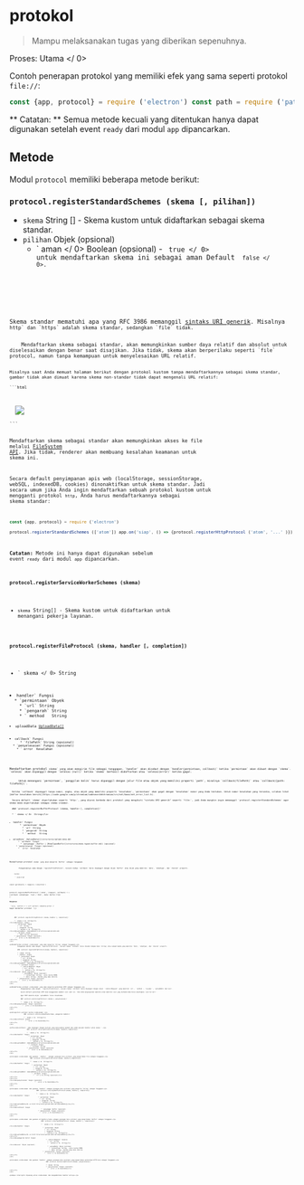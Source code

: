 # protokol

> Mampu melaksanakan tugas yang diberikan sepenuhnya.

Proses:  Utama </ 0></p> 

Contoh penerapan protokol yang memiliki efek yang sama seperti protokol `file://`:

```javascript
const {app, protocol} = require ('electron') const path = require ('path') app.on ('siap', () = & gt; {protocol.registerFileProtocol ('atom', (permintaan, callback) = & gt; {const url = request.url.substr (7) callback ({path: path.normalize (`$ {__ dirname} / $ {url}`)})}, (error) = & gt; {if (error) console.error ('Gagal mendaftar protokol')})})
```

** Catatan: ** Semua metode kecuali yang ditentukan hanya dapat digunakan setelah event ` ready ` dari modul ` app ` dipancarkan.

## Metode

Modul ` protocol ` memiliki beberapa metode berikut:

### `protocol.registerStandardSchemes (skema [, pilihan])`

* ` skema ` String [] - Skema kustom untuk didaftarkan sebagai skema standar.
* `pilihan` Objek (opsional) 
  * ` aman </ 0> Boolean (opsional) - <code> true </ 0> untuk mendaftarkan skema ini sebagai aman Default <code> false </ 0>.</li>
</ul></li>
</ul>

<p>Skema standar mematuhi apa yang RFC 3986 memanggil <a href="https://tools.ietf.org/html/rfc3986#section-3">sintaks URI generik</a>. Misalnya <code>http` dan `https` adalah skema standar, sedangkan `file` tidak.</p> 
    Mendaftarkan skema sebagai standar, akan memungkinkan sumber daya relatif dan absolut untuk diselesaikan dengan benar saat disajikan. Jika tidak, skema akan berperilaku seperti `file` protocol, namun tanpa kemampuan untuk menyelesaikan URL relatif.
    
    Misalnya saat Anda memuat halaman berikut dengan protokol kustom tanpa mendaftarkannya sebagai skema standar, gambar tidak akan dimuat karena skema non-standar tidak dapat mengenali URL relatif:
    
    ```html
<body>
  <img src='test.png'>
</body>
```

Mendaftarkan skema sebagai standar akan memungkinkan akses ke file melalui [FileSystem API](https://developer.mozilla.org/en-US/docs/Web/API/LocalFileSystem). Jika tidak, renderer akan membuang kesalahan keamanan untuk skema ini.

Secara default penyimpanan apis web (localStorage, sessionStorage, webSQL, indexedDB, cookies) dinonaktifkan untuk skema standar. Jadi secara umum jika Anda ingin mendaftarkan sebuah protokol kustom untuk mengganti protokol `http`, Anda harus mendaftarkannya sebagai skema standar:

```javascript
const {app, protocol} = require ('electron') 

protocol.registerStandardSchemes (['atom']) app.on('siap', () => {protocol.registerHttpProtocol ('atom', '...' )})
```

**Catatan:** Metode ini hanya dapat digunakan sebelum event `ready` dari modul `app` dipancarkan.

### `protocol.registerServiceWorkerSchemes (skema)`

* `skema` String[] - Skema kustom untuk didaftarkan untuk menangani pekerja layanan.
### `protocol.registerFileProtocol (skema, handler [, completion])`

* ` skema </ 0>  String</li>
<li><code>handler` Fungsi 
  * `permintaan` Obyek 
    * `url` String
    * `pengarah` String
    * ` method </ 0>  String</li>
<li><code>uploadData</​​0> <a href="structures/upload-data.md">UploadData[]</a></li>
</ul></li>
<li><code>callback` Fungsi 
      * `filePath` String (opsional)
  * `penyelesaian` Fungsi (opsional) 
    * ` error </ 0> Kesalahan</li>
</ul></li>
</ul>

<p>Mendaftarkan protokol <code>skema` yang akan mengirim file sebagai tanggapan. `handler` akan disebut dengan `handler(permintaan, callback)` ketika `permintaan` akan dibuat dengan `skema`. `selesai` akan dipanggil dengan `selesai (null)` ketika `skema` berhasil didaftarkan atau `selesai(error)` ketika gagal.</p> 
      Untuk menangani `permintaan`, `panggilan balik` harus dipanggil dengan jalur file atau objek yang memiliki properti `path`, misalnya `callback(filePath)` atau `callback({path: filePath})`.
      
      Ketika `callback` dipanggil tanpa nomor, angka, atau objek yang memiliki properti `kesalahan`, `permintaan` akan gagal dengan `kesalahan` nomor yang Anda tentukan. Untuk nomor kesalahan yang tersedia, silakan lihat [daftar kesalahan bersih](https://code.google.com/p/chromium/codesearch#chromium/src/net/base/net_error_list.h).
      
      Secara default `skema` diperlakukan seperti `http:`, yang diurai berbeda dari protokol yang mengikuti "sintaks URI generik" seperti `file:`, jadi Anda mungkin ingin memanggil `protocol.registerStandardSchemes` agar skema Anda diperlakukan sebagai skema standar.
      
      ### `protocol.registerBufferProtocol (skema, handler [, completion])`
      
      * ` skema </ 0>  String</li>
<li><code>handler` Fungsi 
        * `permintaan` Obyek 
          * `url` String
          * `pengarah` String
          * ` method </ 0>  String</li>
<li><code>uploadData` [UploadData[]](structures/upload-data.md)
        * `callback` Fungsi 
          * `penyangga` (Buffer | [MimeTypedBuffer](structures/mime-typed-buffer.md)) (opsional)
      * `penyelesaian` Fungsi (opsional) 
        * ` error </ 0> Kesalahan</li>
</ul></li>
</ul>

<p>Mendaftarkan protokol <code>skema` yang akan mengirim `Buffer` sebagai tanggapan.</p> 
          Penggunaannya sama dengan `registerFileProtocol`, kecuali bahwa `callback` harus dipanggil dengan objek `Buffer` atau objek yang memiliki `data`, `mimeType`, dan `charset` properti.
          
          Contoh:
          
          ```javascript
const {protocol} = require ('electron') 

protocol.registerBufferProtocol ('atom', (request, callback) = > {callback ({mimeType: 'text / html', data: Buffer.from ('<h5>Response</h5> ')})}, (error) = > {if (error) console.error (' Gagal mendaftar protokol ')})
```
      
      ### `protocol.registerStringProtocol (skema, handler [, completion])`
      
      * ` skema </ 0>  String</li>
<li><code>handler` Fungsi 
        * `permintaan` Obyek 
          * `url` String
          * `pengarah` String
          * ` method </ 0>  String</li>
<li><code>uploadData` [UploadData[]](structures/upload-data.md)
        * `callback` Fungsi 
          * `data` String (opsional)
      * `penyelesaian` Fungsi (opsional) 
        * ` error </ 0> Kesalahan</li>
</ul></li>
</ul>

<p>Mendaftarkan protokol <code>skema` yang akan mengirim `String` sebagai tanggapan.</p> 
          Penggunaan adalah sama dengan `registerFileProtocol`, kecuali bahwa `callback` harus disebut dengan baik `String` atau sebuah benda yang memiliki `Data`, `mimeType`, dan `charset` properti.
          
          ### `protocol.registerHttpProtocol(skema, handler[, completion])`
          
          * `skema` String
          * `handler` Fungsi 
            * `permintaan` Obyek 
              * `url` String
              * `pengarah` String
              * ` method </ 0>  String</li>
<li><code>uploadData` [UploadData[]](structures/upload-data.md)
            * `callback` Fungsi 
              * `redirectRequest` Obyek 
                * `url` String
                * ` method </ 0>  String</li>
<li><code>sesi` Objek (opsional)
                * `uploadData` Objek (opsional) 
                  * `contentType` String - jenis konten MIME.
                  * `data` String - Konten yang akan dikirim.
          * `penyelesaian` Fungsi (opsional) 
            * ` error </ 0> Kesalahan</li>
</ul></li>
</ul>

<p>Mendaftarkan protokol <code>skema` yang akan mengirim permintaan HTTP sebagai tanggapan.</p> 
              Penggunaannya sama dengan ` registerFileProtocol`, kecuali bahwa `callback` harus dipanggil dengan objek ` redirectRequest` yang memiliki `url`, ` method `, `rujukan `, `uploadData` dan`sesi`.
              
              Secara default permintaan HTTP akan menggunakan kembali sesi saat ini. Jika Anda menginginkan meminta untuk memiliki sesi yang berbeda Anda harus menetapkan `sesi`ke`null`.
              
              Agar POST meminta objek `uploadData` harus disediakan.
              
              ### `protocol.uninterceptProtocol (skema [, penyelesaian])`
              
              * ` skema </ 0>  String</li>
<li><code>penyelesaian` Fungsi (opsional) 
                * ` error </ 0> Kesalahan</li>
</ul></li>
</ul>

<p>Unregisters protokol kustom <code>skema`.</p> 
                  ### `protocol.isProtocolHandled(scheme, panggilan kembali)`
                  
                  * ` skema </ 0>  String</li>
<li><code>callback` Fungsi 
                    * ` error </ 0> Kesalahan</li>
</ul></li>
</ul>

<p>The<code>callback ` akan dipanggil dengan boolean yang menunjukkan apakah ada sudah menjadi handler untuk skema ``.</p> 
                      ### `protocol.interceptFileProtocol(skema, handler[,completion])`
                      
                      * ` skema </ 0>  String</li>
<li><code>handler` Fungsi 
                        * `permintaan` Obyek 
                          * `url` String
                          * `pengarah` String
                          * ` method </ 0>  String</li>
<li><code>uploadData` [UploadData[]](structures/upload-data.md)
                        * `callback` Fungsi 
                          * `fullPath` String
                      * `penyelesaian` Fungsi (opsional) 
                        * ` error </ 0> Kesalahan</li>
</ul></li>
</ul>

<p>Sisipkan <code>skema` dan gunakan ` handler ` sebagai penangan baru protokol yang mengirimkan file sebagai tanggapan.</p> 
                          ### `protocol.interceptFileProtocol(skema, handler[,completion])`
                          
                          * ` skema </ 0>  String</li>
<li><code>handler` Fungsi 
                            * `permintaan` Obyek 
                              * `url` String
                              * `pengarah` String
                              * ` method </ 0>  String</li>
<li><code>uploadData` [UploadData[]](structures/upload-data.md)
                            * `callback` Fungsi 
                              * ` rtf </ 0> String (opsional)</li>
</ul></li>
</ul></li>
<li><code>penyelesaian` Fungsi (opsional) 
                                * ` error </ 0> Kesalahan</li>
</ul></li>
</ul>

<p>Sisipkan <code>skema` dan gunakan `handler` sebagai penangan baru protokol yang mengirim `String` sebagai tanggapan.</p> 
                                  ### `protocol.interceptBufferProtocol(skema, handler[, completion])`
                                  
                                  * ` skema </ 0>  String</li>
<li><code>handler` Fungsi 
                                    * `permintaan` Obyek 
                                      * `url` String
                                      * `pengarah` String
                                      * ` method </ 0>  String</li>
<li><code>uploadData</​​0> <a href="structures/upload-data.md">UploadData[]</a></li>
</ul></li>
<li><code>callback` Fungsi 
                                        * `penyangga` Buffer (opsional)
                                    * `penyelesaian` Fungsi (opsional) 
                                      * ` error </ 0> Kesalahan</li>
</ul></li>
</ul>

<p>Sisipkan <code>skema` dan gunakan <0 handler</code> sebagai penangan baru protokol yang mengirimkan `Buffer` sebagai tanggapan.</p> 
                                        ### `protocol.interceptHttpProtocol (skema, handler [, completion])`
                                        
                                        * ` skema </ 0>  String</li>
<li><code>handler` Fungsi 
                                          * `permintaan` Obyek 
                                            * `url` String
                                            * `pengarah` String
                                            * ` method </ 0>  String</li>
<li><code>uploadData</​​0> <a href="structures/upload-data.md">UploadData[]</a></li>
</ul></li>
<li><code>panggilan balik` Fungsi 
                                              * `redirectRequest` Sasaran 
                                                * `url` String
                                                * ` method </ 0>  String</li>
<li><code>sesi` Objek (opsional)
                                                * `uploadData` Objek (pilihan) 
                                                  * `contentType` String - jenis konten MIME.
                                                  * `data` String - Konten yang akan dikirim.
                                          * `penyelesaian` Fungsi (opsional) 
                                            * ` error </ 0> Kesalahan</li>
</ul></li>
</ul>

<p>Sisipkan <code>skema` dan gunakan `handler` sebagai penangan baru protokol yang mengirimkan permintaan HTTP baru sebagai tanggapan.</p> 
                                              ### `protocol.uninterceptProtocol(skema[, penyelesaian])`
                                              
                                              * `skema` String
                                              * `penyelesaian` Fungsi (opsional) 
                                                * ` error </ 0> Kesalahan</li>
</ul></li>
</ul>

<p>Hapus interceptor dipasang untuk <code>skema` dan mengembalikan handler aslinya.</p>